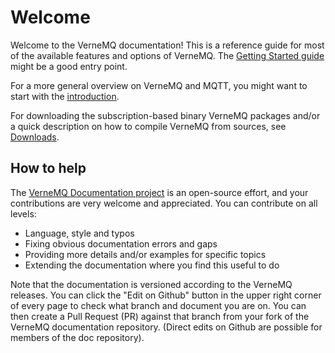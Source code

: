# Welcome

Welcome to the VerneMQ documentation! This is a reference guide for most of the available features and options of VerneMQ. The [Getting Started guide](getting-started.md) might be a good entry point.

For a more general overview on VerneMQ and MQTT, you might want to start with the [introduction](https://vernemq.com/intro/index.html).

For downloading the subscription-based binary VerneMQ packages and/or a quick description on how to compile VerneMQ from sources, see [Downloads](https://vernemq.com/downloads/index.html).

## How to help

The [VerneMQ Documentation project](https://github.com/vernemq/vmq-docs) is an open-source effort, and your contributions are very welcome and appreciated. 
You can contribute on all levels:
- Language, style and typos
- Fixing obvious documentation errors and gaps
- Providing more details and/or examples for specific topics
- Extending the documentation where you find this useful to do

Note that the documentation is versioned according to the VerneMQ releases. You can click the "Edit on Github" button in the upper right corner of every page to check what branch and document you are on. You can then create a Pull Request (PR) against that branch from your fork of the VerneMQ documentation repository. (Direct edits on Github are possible for members of the doc repository).

